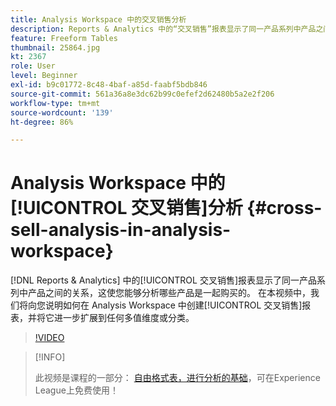 ```yaml
---
title: Analysis Workspace 中的交叉销售分析
description: Reports & Analytics 中的“交叉销售”报表显示了同一产品系列中产品之间的关系，这使您能够分析哪些产品是一起购买的。 在本视频中，我们将向您说明如何在 Analysis Workspace 中创建“交叉销售”报表，并将它进一步扩展到任何多值维度或分类。
feature: Freeform Tables
thumbnail: 25864.jpg
kt: 2367
role: User
level: Beginner
exl-id: b9c01772-8c48-4baf-a85d-faabf5bdb846
source-git-commit: 561a36a8e3dc62b99c0efef2d62480b5a2e2f206
workflow-type: tm+mt
source-wordcount: '139'
ht-degree: 86%

---
```


# Analysis Workspace 中的[!UICONTROL 交叉销售]分析 {#cross-sell-analysis-in-analysis-workspace}

[!DNL Reports & Analytics] 中的[!UICONTROL 交叉销售]报表显示了同一产品系列中产品之间的关系，这使您能够分析哪些产品是一起购买的。 在本视频中，我们将向您说明如何在 Analysis Workspace 中创建[!UICONTROL 交叉销售]报表，并将它进一步扩展到任何多值维度或分类。

>[!VIDEO](https://video.tv.adobe.com/v/25864/?quality=12)

>[!INFO]
>
> 此视频是课程的一部分： [自由格式表，进行分析的基础](https://experienceleague.adobe.com/?recommended=Analytics-U-1-2020.3)，可在Experience League上免费使用！
